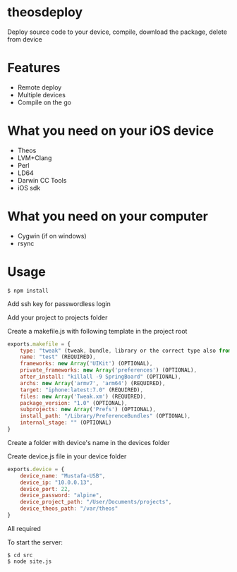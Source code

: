 theosdeploy
===========
Deploy source code to your device, compile, download the package, delete from device

Features
========
* Remote deploy
* Multiple devices
* Compile on the go

What you need on your iOS device
=============
* Theos
* LVM+Clang
* Perl
* LD64
* Darwin CC Tools
* iOS sdk

What you need on your computer
=============
* Cygwin (if on windows)
* rsync

Usage
=====
```
$ npm install
```

Add ssh key for passwordless login

Add your project to projects folder

Create a makefile.js with following template in the project root
```javascript
exports.makefile = {
    type: "tweak" (tweak, bundle, library or the correct type also from the *_NAME) (REQUIRED),
    name: "test" (REQUIRED),
    frameworks: new Array('UIKit') (OPTIONAL),
    private_frameworks: new Array('preferences') (OPTIONAL),
    after_install: "killall -9 SpringBoard" (OPTIONAL),
    archs: new Array('armv7', 'arm64') (REQUIRED),
    target: "iphone:latest:7.0" (REQUIRED),
    files: new Array('Tweak.xm') (REQUIRED),
    package_version: "1.0" (OPTIONAL),
    subprojects: new Array('Prefs') (OPTIONAL),
    install_path: "/Library/PreferenceBundles" (OPTIONAL),
    internal_stage: "" (OPTIONAL)
}
```

Create a folder with device's name in the devices folder

Create device.js file in your device folder
```javascript
exports.device = {
    device_name: "Mustafa-USB",
    device_ip: "10.0.0.13",
    device_port: 22,
    device_password: "alpine",
    device_project_path: "/User/Documents/projects",
    device_theos_path: "/var/theos"
}
```
All required

To start the server:
```
$ cd src
$ node site.js
```
